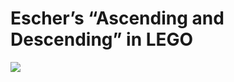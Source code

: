 <!--
id: 233125512
link: http://tumblr.atmos.org/post/233125512/eschers-ascending-and-descending-in-lego
slug: eschers-ascending-and-descending-in-lego
date: Wed Nov 04 2009 11:46:15 GMT-0800 (PST)
publish: 2009-11-04
tags: 
title: Escher&#8217;s &#8220;Ascending and Descending&#8221; in LEGO
-->


Escher&#8217;s &#8220;Ascending and Descending&#8221; in LEGO
=============================================================

![](http://www.tumblr.com/photo/1280/atmos/233125512/1/tumblr_kslo94lZUw1qz4sng)

